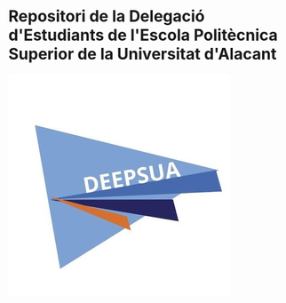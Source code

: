 # Repositori de la Delegació d'Estudiants de l'Escola Politècnica Superior de la Universitat d'Alacant

![DEEPSUA_LOGO](deepsua_icon.jpeg)
